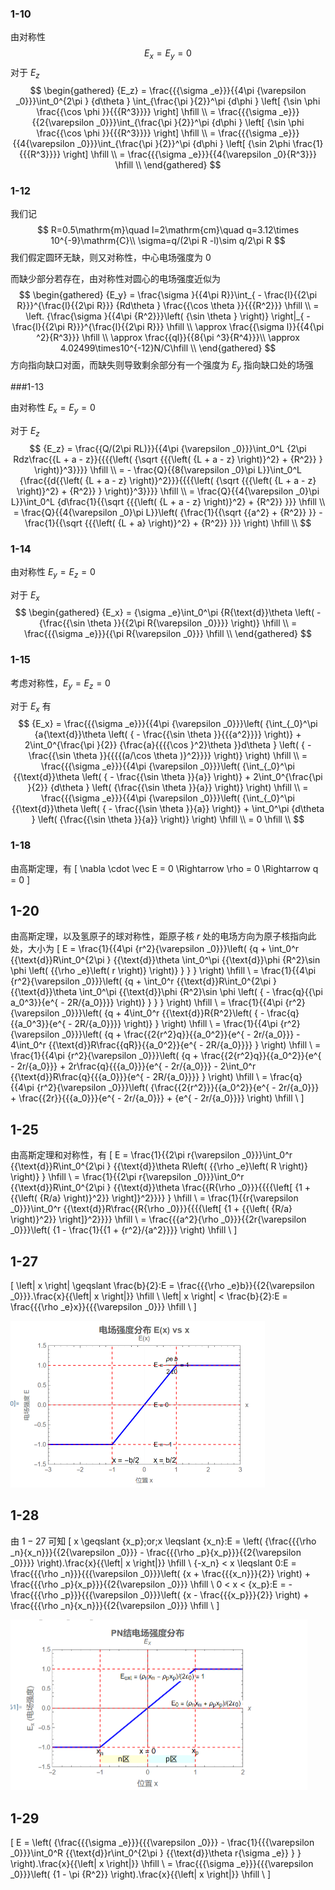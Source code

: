 ### 1-10

由对称性
$$
E_x=E_y=0
$$
对于 $E_z$
$$
\begin{gathered}
  {E_z} = \frac{{{\sigma _e}}}{{4\pi {\varepsilon _0}}}\int_0^{2\pi } {d\theta } \int_{\frac{\pi }{2}}^\pi  {d\phi } \left[ {\sin \phi \frac{{\cos \phi }}{{{R^3}}}} \right] \hfill \\
   = \frac{{{\sigma _e}}}{{2{\varepsilon _0}}}\int_{\frac{\pi }{2}}^\pi  {d\phi } \left[ {\sin \phi \frac{{\cos \phi }}{{{R^3}}}} \right] \hfill \\
   = \frac{{{\sigma _e}}}{{4{\varepsilon _0}}}\int_{\frac{\pi }{2}}^\pi  {d\phi } \left[ {\sin 2\phi \frac{1}{{{R^3}}}} \right] \hfill \\
   = \frac{{{\sigma _e}}}{{4{\varepsilon _0}{R^3}}} \hfill \\ 
\end{gathered}
$$


### 1-12

我们记
$$
R=0.5\mathrm{m}\quad l=2\mathrm{cm}\quad q=3.12\times 10^{-9}\mathrm{C}\\
\sigma=q/(2\pi R -l)\sim q/2\pi R
$$
我们假定圆环无缺，则又对称性，中心电场强度为 $0$

而缺少部分若存在，由对称性对圆心的电场强度近似为
$$
\begin{gathered}
  {E_y} = \frac{\sigma }{{4\pi R}}\int_{ - \frac{l}{{2\pi R}}}^{\frac{l}{{2\pi R}}} {Rd\theta } \frac{{\cos \theta }}{{{R^2}}} \hfill \\
   = \left. {\frac{\sigma }{{4\pi {R^2}}}\left( {\sin \theta } \right)} \right|_{ - \frac{l}{{2\pi R}}}^{\frac{l}{{2\pi R}}} \hfill \\
   \approx \frac{{\sigma l}}{{4{\pi ^2}{R^3}}} \hfill \\
   \approx \frac{{ql}}{{8{\pi ^3}{R^4}}}\\
   \approx 4.02499\times10^{-12}N/C\hfill \\ 
\end{gathered}
$$
方向指向缺口对面，而缺失则导致剩余部分有一个强度为 $E_y$ 指向缺口处的场强



###1-13

由对称性 $E_x=E_y=0$

对于 $E_z$
$$
  {E_z} = \frac{{Q/(2\pi RL)}}{{4\pi {\varepsilon _0}}}\int_0^L {2\pi Rdz\frac{{L + a - z}}{{{{\left( {\sqrt {{{\left( {L + a - z} \right)}^2} + {R^2}} } \right)}^3}}}}  \hfill \\
   =  - \frac{Q}{{8{\varepsilon _0}\pi L}}\int_0^L {\frac{{d{{\left( {L + a - z} \right)}^2}}}{{{{\left( {\sqrt {{{\left( {L + a - z} \right)}^2} + {R^2}} } \right)}^3}}}}  \hfill \\
   = \frac{Q}{{4{\varepsilon _0}\pi L}}\int_0^L {d\frac{1}{{\sqrt {{{\left( {L + a - z} \right)}^2} + {R^2}} }}}  \hfill \\
   = \frac{Q}{{4{\varepsilon _0}\pi L}}\left( {\frac{1}{{\sqrt {{a^2} + {R^2}} }} - \frac{1}{{\sqrt {{{\left( {L + a} \right)}^2} + {R^2}} }}} \right) \hfill \\ 
$$


### 1-14

由对称性 $E_y=E_z=0$

对于 $E_x$
$$
\begin{gathered}
  {E_x} = {\sigma _e}\int_0^\pi  {R{\text{d}}\theta \left( -{\frac{{\sin \theta }}{{2\pi R{\varepsilon _0}}}} \right)}  \hfill \\
   = \frac{{{\sigma _e}}}{{\pi R{\varepsilon _0}}} \hfill \\ 
\end{gathered}
$$

### 1-15

考虑对称性，$E_y=E_z=0$

对于 $E_x$ 有
$$
  {E_x} = \frac{{{\sigma _e}}}{{4\pi {\varepsilon _0}}}\left( {\int_{_0}^\pi  {a{\text{d}}\theta \left( { - \frac{{\sin \theta }}{{{a^2}}}} \right)}  + 2\int_0^{\frac{\pi }{2}} {\frac{a}{{{{\cos }^2}\theta }}d\theta } \left( { - \frac{{\sin \theta }}{{{{(a/\cos \theta )}^2}}}} \right)} \right) \hfill \\
   = \frac{{{\sigma _e}}}{{4\pi {\varepsilon _0}}}\left( {\int_{_0}^\pi  {{\text{d}}\theta \left( { - \frac{{\sin \theta }}{a}} \right)}  + 2\int_0^{\frac{\pi }{2}} {d\theta } \left( {\frac{{\sin \theta }}{a}} \right)} \right) \hfill \\
   = \frac{{{\sigma _e}}}{{4\pi {\varepsilon _0}}}\left( {\int_{_0}^\pi  {{\text{d}}\theta \left( { - \frac{{\sin \theta }}{a}} \right)}  + \int_0^\pi  {d\theta } \left( {\frac{{\sin \theta }}{a}} \right)} \right) \hfill \\
   = 0 \hfill \\ 
$$

### 1-18

由高斯定理，有
\[
\nabla  \cdot \vec E = 0 \Rightarrow \rho  = 0 \Rightarrow q = 0
\]


## 1-20

由高斯定理，以及氢原子的球对称性，距原子核 $r$ 处的电场方向为原子核指向此处，大小为
\[
  E = \frac{1}{{4\pi {r^2}{\varepsilon _0}}}\left( {q + \int_0^r {{\text{d}}R\int_0^{2\pi } {{\text{d}}\theta \int_0^\pi  {{\text{d}}\phi {R^2}\sin \phi \left( {{\rho _e}\left( r \right)} \right)} } } } \right) \hfill \\
   = \frac{1}{{4\pi {r^2}{\varepsilon _0}}}\left( {q + \int_0^r {{\text{d}}R\int_0^{2\pi } {{\text{d}}\theta \int_0^\pi  {{\text{d}}\phi {R^2}\sin \phi \left( { - \frac{q}{{\pi a_0^3}}{e^{ - 2R/{a_0}}}} \right)} } } } \right) \hfill \\
   = \frac{1}{{4\pi {r^2}{\varepsilon _0}}}\left( {q + 4\int_0^r {{\text{d}}R{R^2}\left( { - \frac{q}{{a_0^3}}{e^{ - 2R/{a_0}}}} \right)} } \right) \hfill \\
   = \frac{1}{{4\pi {r^2}{\varepsilon _0}}}\left( {q + \frac{{2{r^2}q}}{{a_0^2}}{e^{ - 2r/{a_0}}} - 4\int_0^r {{\text{d}}R\frac{{qR}}{{a_0^2}}{e^{ - 2R/{a_0}}}} } \right) \hfill \\
   = \frac{1}{{4\pi {r^2}{\varepsilon _0}}}\left( {q + \frac{{2{r^2}q}}{{a_0^2}}{e^{ - 2r/{a_0}}} + 2r\frac{q}{{{a_0}}}{e^{ - 2r/{a_0}}} - 2\int_0^r {{\text{d}}R\frac{q}{{{a_0}}}{e^{ - 2R/{a_0}}}} } \right) \hfill \\
   = \frac{q}{{4\pi {r^2}{\varepsilon _0}}}\left( {\frac{{2{r^2}}}{{a_0^2}}{e^{ - 2r/{a_0}}} + \frac{{2r}}{{{a_0}}}{e^{ - 2r/{a_0}}} + {e^{ - 2r/{a_0}}}} \right) \hfill \\ 
\]

## 1-25

由高斯定理和对称性，有
\[
E = \frac{1}{{2\pi r{\varepsilon _0}}}\int_0^r {{\text{d}}R\int_0^{2\pi } {{\text{d}}\theta R\left( {{\rho _e}\left( R \right)} \right)} }  \hfill \\
   = \frac{1}{{2\pi r{\varepsilon _0}}}\int_0^r {{\text{d}}R\int_0^{2\pi } {{\text{d}}\theta \frac{{R{\rho _0}}}{{{{\left[ {1 + {{\left( {R/a} \right)}^2}} \right]}^2}}}} }  \hfill \\
   = \frac{1}{{r{\varepsilon _0}}}\int_0^r {{\text{d}}R\frac{{R{\rho _0}}}{{{{\left[ {1 + {{\left( {R/a} \right)}^2}} \right]}^2}}}}  \hfill \\
   = \frac{{{a^2}{\rho _0}}}{{2r{\varepsilon _0}}}\left( {1 - \frac{1}{{1 + {r^2}/{a^2}}}} \right) \hfill \\
\]

## 1-27

\[
\left| x \right| \geqslant \frac{b}{2}:E = \frac{{{\rho _e}b}}{{2{\varepsilon _0}}}.\frac{x}{{\left| x \right|}} \hfill \\
  \left| x \right| < \frac{b}{2}:E = \frac{{{\rho _e}x}}{{{\varepsilon _0}}} \hfill \\
\]

<img src="./image-20251007200419075.png" alt="image-20251007200419075" style="zoom:50%;" />

## 1-28

由 $1-27$ 可知
\[
x \geqslant {x_p}\;or\;x \leqslant {x_n}:E = \left( {\frac{{{\rho _n}{x_n}}}{{2{\varepsilon _0}}} - \frac{{{\rho _p}{x_p}}}{{2{\varepsilon _0}}}} \right).\frac{x}{{\left| x \right|}} \hfill \\
  {-x_n} < x \leqslant 0:E = \frac{{{\rho _n}}}{{{\varepsilon _0}}}\left( {x + \frac{{{x_n}}}{2}} \right) + \frac{{{\rho _p}{x_p}}}{{2{\varepsilon _0}}} \hfill \\
  0 < x < {x_p}:E =  - \frac{{{\rho _p}}}{{{\varepsilon _0}}}\left( {x - \frac{{{x_p}}}{2}} \right) + \frac{{{\rho _n}{x_n}}}{{2{\varepsilon _0}}} \hfill \\
\]

<img src="./image-20251007202213465.png" alt="image-20251007202213465" style="zoom:50%;" />

## 1-29

\[
  E = \left( {\frac{{{\sigma _e}}}{{{\varepsilon _0}}} - \frac{1}{{{\varepsilon _0}}}\int_0^R {{\text{d}}r\int_0^{2\pi } {{\text{d}}\theta r{\sigma _e}} } } \right).\frac{x}{{\left| x \right|}} \hfill \\
   = \frac{{{\sigma _e}}}{{{\varepsilon _0}}}\left( {1 - \pi {R^2}} \right).\frac{x}{{\left| x \right|}} \hfill \\ 
\]









